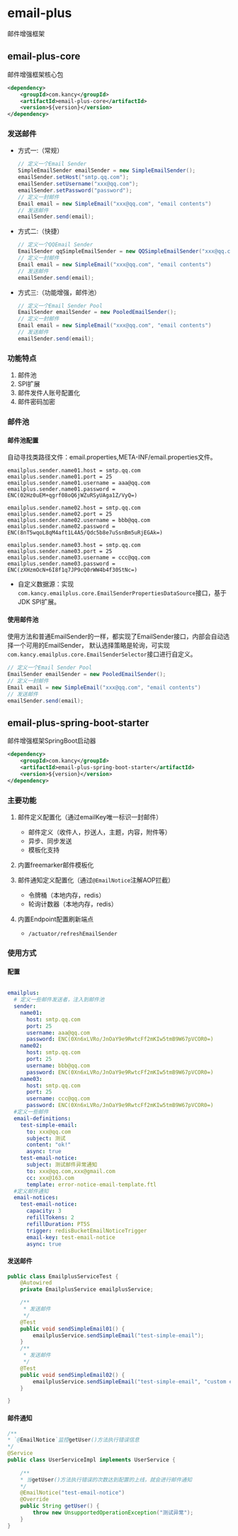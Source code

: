 # email-plus

邮件增强框架

## email-plus-core

邮件增强框架核心包

```xml
<dependency>
    <groupId>com.kancy</groupId>
    <artifactId>email-plus-core</artifactId>
    <version>${version}</version>
</dependency>
```

### 发送邮件

- 方式一:（常规）
    ```java
    // 定义一个Email Sender
    SimpleEmailSender emailSender = new SimpleEmailSender();
    emailSender.setHost("smtp.qq.com");
    emailSender.setUsername("xxx@qq.com");
    emailSender.setPassword("password");
    // 定义一封邮件
    Email email = new SimpleEmail("xxx@qq.com", "email contents")
    // 发送邮件
    emailSender.send(email);
    ```

- 方式二:（快捷）
    ```java
    // 定义一个QQEmail Sender
    EmailSender qqSimpleEmailSender = new QQSimpleEmailSender("xxx@qq.com", "password");
    // 定义一封邮件
    Email email = new SimpleEmail("xxx@qq.com", "email contents")
    // 发送邮件
    emailSender.send(email);
    ```

- 方式三:（功能增强，邮件池）
    ```java
    // 定义一个Email Sender Pool
    EmailSender emailSender = new PooledEmailSender();
    // 定义一封邮件
    Email email = new SimpleEmail("xxx@qq.com", "email contents")
    // 发送邮件
    emailSender.send(email);
    ```

### 功能特点

1. 邮件池
2. SPI扩展
3. 邮件发件人账号配置化
4. 邮件密码加密


### 邮件池

#### 邮件池配置

自动寻找类路径文件：email.properties,META-INF/email.properties文件。

```properties
emailplus.sender.name01.host = smtp.qq.com
emailplus.sender.name01.port = 25
emailplus.sender.name01.username = aaa@qq.com
emailplus.sender.name01.password = ENC(02Hz0uEM+qgrf08oQ6jWZuRSyUAga1Z/VyQ=)

emailplus.sender.name02.host = smtp.qq.com
emailplus.sender.name02.port = 25
emailplus.sender.name02.username = bbb@qq.com
emailplus.sender.name02.password = ENC(8nT5wqoL8qM4aft1L4A5/Qdc5b8e7uSsnBm5uRjEGAk=)

emailplus.sender.name03.host = smtp.qq.com
emailplus.sender.name03.port = 25
emailplus.sender.name03.username = ccc@qq.com
emailplus.sender.name03.password = ENC(zXHzmOcN+6I8f1q7JP9cQ0rWW4b4f30StNc=)
```
- 自定义数据源：实现`com.kancy.emailplus.core.EmailSenderPropertiesDataSource`接口，基于JDK SPI扩展。

#### 使用邮件池

使用方法和普通EmailSender的一样，都实现了EmailSender接口，内部会自动选择一个可用的EmailSender，
默认选择策略是轮询，可实现`com.kancy.emailplus.core.EmailSenderSelector`接口进行自定义。

```java
// 定义一个Email Sender Pool
EmailSender emailSender = new PooledEmailSender();
// 定义一封邮件
Email email = new SimpleEmail("xxx@qq.com", "email contents")
// 发送邮件
emailSender.send(email);
```

## email-plus-spring-boot-starter

邮件增强框架SpringBoot启动器

```xml
<dependency>
    <groupId>com.kancy</groupId>
    <artifactId>email-plus-spring-boot-starter</artifactId>
    <version>${version}</version>
</dependency>
```

### 主要功能

1. 邮件定义配置化（通过emailKey唯一标识一封邮件）
    
    - 邮件定义（收件人，抄送人，主题，内容，附件等）
    - 异步、同步发送
    - 模板化支持
    
2. 内置freemarker邮件模板化
3. 邮件通知定义配置化（通过`@EmailNotice`注解AOP拦截）
   
   - 令牌桶（本地内存，redis）
   - 轮询计数器（本地内存，redis）
   
4. 内置Endpoint配置刷新端点

    - `/actuator/refreshEmailSender`

### 使用方式

#### 配置

```yml

emailplus:
  # 定义一些邮件发送者，注入到邮件池
  sender:
    name01:
      host: smtp.qq.com
      port: 25
      username: aaa@qq.com
      password: ENC(0Xn6xLVRo/JnOaY9e9RwtcFf2mKIw5tmB9W67pVCOR0=)
    name02:
      host: smtp.qq.com
      port: 25
      username: bbb@qq.com
      password: ENC(0Xn6xLVRo/JnOaY9e9RwtcFf2mKIw5tmB9W67pVCOR0=)
    name03:
      host: smtp.qq.com
      port: 25
      username: ccc@qq.com
      password: ENC(0Xn6xLVRo/JnOaY9e9RwtcFf2mKIw5tmB9W67pVCOR0=)
  #定义一些邮件
  email-definitions:
    test-simple-email:
      to: xxx@qq.com
      subject: 测试
      content: "ok!"
      async: true
    test-email-notice:
      subject: 测试邮件异常通知
      to: xxx@qq.com,xxx@gmail.com
      cc: xxx@163.com
      template: error-notice-email-template.ftl
  #定义邮件通知
  email-notices:
    test-email-notice:
      capacity: 3
      refillTokens: 2
      refillDuration: PT5S
      trigger: redisBucketEmailNoticeTrigger
      email-key: test-email-notice
      async: true
```

#### 发送邮件

```java
public class EmailplusServiceTest {
    @Autowired
    private EmailplusService emailplusService;

    /**
     * 发送邮件
     */
    @Test
    public void sendSimpleEmail01() {
        emailplusService.sendSimpleEmail("test-simple-email");
    }
    /**
     * 发送邮件
     */
    @Test
    public void sendSimpleEmail02() {
        emailplusService.sendSimpleEmail("test-simple-email", "custom email contents");
    }

}
```


#### 邮件通知

```java
/**
* `@EmailNotice`监控getUser()方法执行错误信息
*/
@Service
public class UserServiceImpl implements UserService {
    
    /**
    * 当getUser()方法执行错误的次数达到配置的上线，就会进行邮件通知
    */
    @EmailNotice("test-email-notice")
    @Override
    public String getUser() {
        throw new UnsupportedOperationException("测试异常");
    }
}
```